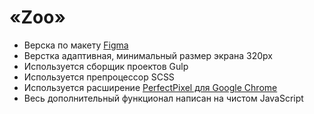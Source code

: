 # «Zoo»
* Верска по макету [Figma](https://www.figma.com/file/KQCnifSfIXHCiDxzem3q7f/online-zoo-3-weeks) 
* Верстка адаптивная, минимальный размер экрана 320px
* Используется сборщик проектов Gulp
* Используется препроцессор SCSS
* Используется расширение [PerfectPixel для Google Chrome](https://chrome.google.com/webstore/detail/perfectpixel-by-welldonec/dkaagdgjmgdmbnecmcefdhjekcoceebi?hl=en)
* Весь дополнительный функционал написан на чистом JavaScript

